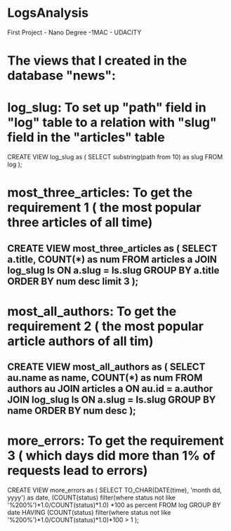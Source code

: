 # LogsAnalysis
First Project - Nano Degree -1MAC - UDACITY

# The views that I created in the database "news":

# log_slug: To set up  "path" field in "log" table to a relation with "slug" field in the "articles" table
CREATE VIEW log_slug as 
(
SELECT substring(path from 10) as slug FROM log
);

# most_three_articles: To get the requirement 1 ( the most popular three articles of all time)
CREATE VIEW most_three_articles as
(
SELECT a.title, COUNT(*) as num
FROM articles a
JOIN log_slug ls
ON a.slug = ls.slug
GROUP BY a.title
ORDER BY num desc
limit 3
);
----------------------------------------
# most_all_authors: To get the requirement 2 ( the most popular article authors of all tim)
CREATE VIEW most_all_authors as 
(
SELECT au.name as name, COUNT(*) as num
FROM authors au
JOIN articles a
ON au.id = a.author
JOIN log_slug ls
ON a.slug = ls.slug
GROUP BY name
ORDER BY num desc
);
---------------------------------------------------------------------
# more_errors: To get the requirement 3 ( which days did more than 1% of requests lead to errors)
CREATE VIEW more_errors as
( 
SELECT TO_CHAR(DATE(time), 'month dd, yyyy') as date, (COUNT(status) filter(where status not like '%200%')*1.0/COUNT(status)*1.0) *100 as percent 
FROM log
GROUP BY date 
HAVING (COUNT(status) filter(where status not like '%200%')*1.0/COUNT(status)*1.0)*100 > 1
);
